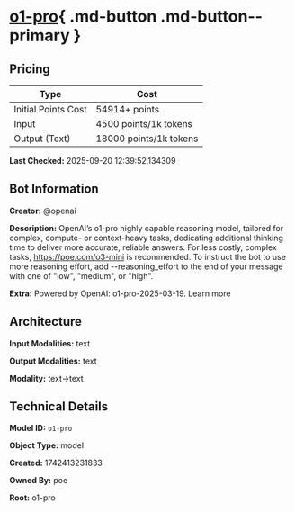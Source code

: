 # [o1-pro](https://poe.com/o1-pro){ .md-button .md-button--primary }

## Pricing

| Type | Cost |
|------|------|
| Initial Points Cost | 54914+ points |
| Input | 4500 points/1k tokens |
| Output (Text) | 18000 points/1k tokens |

**Last Checked:** 2025-09-20 12:39:52.134309


## Bot Information

**Creator:** @openai

**Description:** OpenAI’s o1-pro highly capable reasoning model, tailored for complex, compute- or context-heavy tasks, dedicating additional thinking time to deliver more accurate, reliable answers. For less costly, complex tasks, https://poe.com/o3-mini is recommended.
To instruct the bot to use more reasoning effort, add --reasoning_effort to the end of your message with one of "low", "medium", or "high".

**Extra:** Powered by OpenAI: o1-pro-2025-03-19. Learn more


## Architecture

**Input Modalities:** text

**Output Modalities:** text

**Modality:** text->text


## Technical Details

**Model ID:** `o1-pro`

**Object Type:** model

**Created:** 1742413231833

**Owned By:** poe

**Root:** o1-pro
